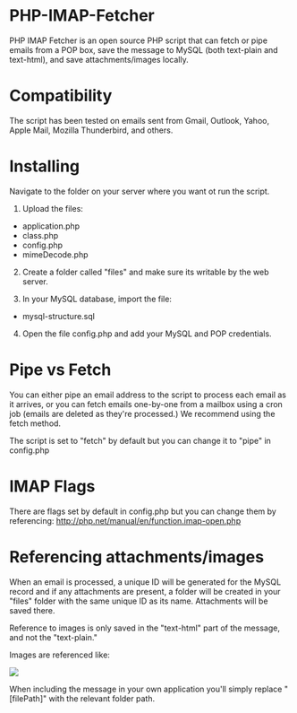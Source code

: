 # PHP-IMAP-Fetcher
PHP IMAP Fetcher is an open source PHP script that can fetch or pipe emails from a POP box, save the message to MySQL (both text-plain and text-html), and save attachments/images locally.

# Compatibility
The script has been tested on emails sent from Gmail, Outlook, Yahoo, Apple Mail, Mozilla Thunderbird, and others.

# Installing
Navigate to the folder on your server where you want ot run the script.

1. Upload the files:
* application.php
* class.php
* config.php
* mimeDecode.php

2. Create a folder called "files" and make sure its writable by the web server.

3. In your MySQL database, import the file:
* mysql-structure.sql

4. Open the file config.php and add your MySQL and POP credentials.

# Pipe vs Fetch
You can either pipe an email address to the script to process each email as it arrives, or you can fetch emails one-by-one from a mailbox using a cron job (emails are deleted as they're processed.) We recommend using the fetch method.

The script is set to "fetch" by default but you can change it to "pipe" in config.php

# IMAP Flags
There are flags set by default in config.php but you can change them by referencing:
http://php.net/manual/en/function.imap-open.php

# Referencing attachments/images
When an email is processed, a unique ID will be generated for the MySQL record and if any attachments are present, a folder will be created in your "files" folder with the same unique ID as its name. Attachments will be saved there.

Reference to images is only saved in the "text-html" part of the message, and not the "text-plain."

Images are referenced like:

<img src="[filePath]/dkvmbY14NZr4l4eb79Gs1513724817/mypicture.png">

When including the message in your own application you'll simply replace "[filePath]" with the relevant folder path.
